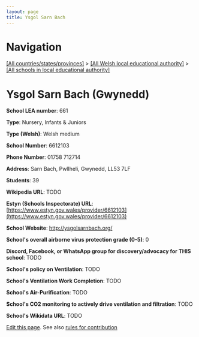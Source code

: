 ```yaml
---
layout: page
title: Ysgol Sarn Bach
---
```

# Navigation

[[All countries/states/provinces]](../../..) > [[All Welsh local educational authority]](../..) > [[All schools in local educational authority]](..)

# Ysgol Sarn Bach (Gwynedd)

**School LEA number**: 661

**Type**: Nursery, Infants & Juniors

**Type (Welsh)**: Welsh medium

**School Number**: 6612103

**Phone Number**: 01758 712714

**Address**: Sarn Bach, Pwllheli, Gwynedd, LL53 7LF

**Students**: 39

**Wikipedia URL**: TODO

**Estyn (Schools Inspectorate) URL**: [https://www.estyn.gov.wales/provider/6612103](https://www.estyn.gov.wales/provider/6612103)

**School Website**: http://ysgolsarnbach.org/

**School's overall airborne virus protection grade (0-5)**: 0

**Discord, Facebook, or WhatsApp group for discovery/advocacy for THIS school**: TODO

**School's policy on Ventilation**: TODO

**School's Ventilation Work Completion**: TODO

**School's Air-Purification**: TODO

**School's CO2 monitoring to actively drive ventilation and filtration**: TODO

**School's Wikidata URL**: TODO




[Edit this page](https://github.com/ventilate-schools/Wales/edit/prif/./Gwynedd/Ysgol_Sarn_Bach.md). See also [rules for contribution](../../../contribution-rules/)